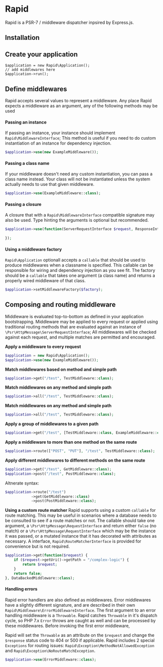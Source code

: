 # Rapid
Rapid is a PSR-7 / middleware dispatcher inpsired by Express.js.

## Installation

## Create your application
```
$application = new Rapid\Application();
// add middlewares here
$application->run();
```

## Define middlewares
Rapid accepts several values to represent a middleware. Any place Rapid 
expects a middleware as an argument, any of the following methods may be 
used

#### Passing an instance
If passing an instance, your instance should implement `Rapid\MiddlewareInterface`; 
This method is useful if you need to do custom instantiation of an 
instance for dependency injection.

```php
$application->use(new ExampleMiddleware());
```

#### Passing a class name
If your middleware doesn't need any custom instantiation, you can pass
a class name instead. Your class will not be instantiated unless the
system actually needs to use that given middleware.

```php
$application->use(ExampleMiddleware::class);
```

#### Passing a closure
A closure that with a `Rapid\MiddlewareInterface` compatible signature
may also be used. Type hinting the arguments is optional but recommended.

```php
$application->use(function(ServerRequestInterface $request, ResponseInterface $response, callable $next) {
    
});
```

#### Using a middleware factory
`Rapid\Application` optionall accepts a `callable` that should be used
to produce middlewares when a classname is specified. This callable can 
be responsible for wiring and dependency injection as you see fit. The
factory should be a `callable` that takes one argument (a class name) and
returns a properly wired middleware of that class.

```php
$application->setMiddlewareFactory($factory);
```

## Composing and routing middleware
Middleware is evaluated top-to-bottom as defined in your application 
bootstrapping. Middleware may be applied to every request or applied 
using traditional routing methods that are evaluated against an instance 
of `\Psr\HttpMessage\ServerRequestInterface`; All middlewares will be 
checked against each request, and multiple matches are permitted and 
encouraged.

**Apply a middleware to every request**
```php
$application = new Rapid\Application();
$application->use(new ExampleMiddleware());
```

**Match middlewares based on method and simple path**
```php
$application->get("/test", TestMiddleware::class);
```

**Match middlewares on any method and simple path**
```php
$application->all("/test", TestMiddleware::class);
```

**Match middlewares on any method and simple path**
```php
$application->all("/test", TestMiddleware::class);
```

**Apply a group of middlewares to a given path**
```php
$application->get("/test", [TestMiddleware::class, ExampleMiddleware::class]);
```

**Apply a middleware to more than one method on the same route**
```php
$application->route(["POST", "PUT"], "/test", TestMiddleware::class);
```

**Apply different middlewares to different methods on the same route**
```php
$application->get("/test", GetMiddleware::class);
$application->post("/test", PostMiddleware::class);
```
Altnerate syntax:
```php
$application->route("/test")
            ->get(GetMiddleware::class)
            ->post(PostMiddleware::class);
```

**Using a custom route matcher**
Rapid supports using a custom `callable` for route matching. This may be 
useful in scenarios where a database needs to be consulted to see if a 
route matches or not. The callable should take one argument, a `\Psr\HttpMessage\RequestInterface` 
and return either `false` (no match) or a `\Psr\HttpMessage\RequestInterface` 
which may be the instance it was passed, or a mutated instance that it has 
decorated with attributes as necessary. A interface, `Rapid\RouteMatcherInterface` 
is provided for convenience but is not required.
```php
$application->get(function($request) {
    if ($request->getUri()->getPath = "/complex-logic") {
        return $request;    
    }
    return false;    
}, DataBackedMiddleware::class);
```

#### Handling errors
Rapid error handlers are also defined as middlewares. Error middlewares 
have a slightly different signature, and are described in their own 
`Rapid\Middleware\ErrorMiddlewareInterface`. The first argument to an 
error handling middleware is a `Throwable`. Rapid catches `Throwable` in 
it's dispatch cycle, so PHP 7.x `Error` throws are caught as well and can 
be processed by these middlewares. Before invoking the first error 
middleware, 

Rapid will set the `Throwable` as an attribute on the `$request` 
and change the `$response` status code to 404 or 500 if applicable. Rapid 
includes 2 special `Exceptions` for routing issues: `Rapid\Exception\MethodNotAllowedException` 
and `Rapid\Exception\NoRouteMatchException`.

```php
$application->use(ErrorMiddleware::class);
```